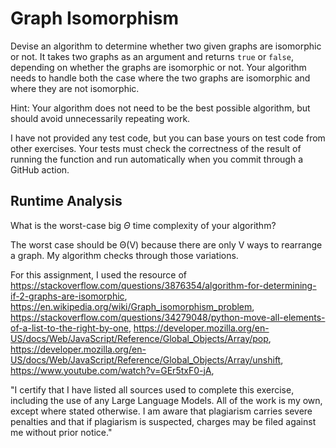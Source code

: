 # Graph Isomorphism

Devise an algorithm to determine whether two given graphs are isomorphic or not.
It takes two graphs as an argument and returns `true` or `false`, depending on
whether the graphs are isomorphic or not. Your algorithm needs to handle both
the case where the two graphs are isomorphic and where they are not isomorphic.

Hint: Your algorithm does not need to be the best possible algorithm, but should
avoid unnecessarily repeating work.

I have not provided any test code, but you can base yours on test code from
other exercises. Your tests must check the correctness of the result of running
the function and run automatically when you commit through a GitHub action.

## Runtime Analysis

What is the worst-case big $\Theta$ time complexity of your algorithm?


The worst case should be Θ(V) because there are only V ways to rearrange a graph. My algorithm checks through those variations.



For this assignment, I used the resource of https://stackoverflow.com/questions/3876354/algorithm-for-determining-if-2-graphs-are-isomorphic, https://en.wikipedia.org/wiki/Graph_isomorphism_problem, https://stackoverflow.com/questions/34279048/python-move-all-elements-of-a-list-to-the-right-by-one, https://developer.mozilla.org/en-US/docs/Web/JavaScript/Reference/Global_Objects/Array/pop, https://developer.mozilla.org/en-US/docs/Web/JavaScript/Reference/Global_Objects/Array/unshift, https://www.youtube.com/watch?v=GEr5txF0-jA, 

"I certify that I have listed all sources used to complete this exercise, including the use of any Large Language Models. All of the work is my own, except where stated otherwise. I am aware that plagiarism carries severe penalties and that if plagiarism is suspected, charges may be filed against me without prior notice."
